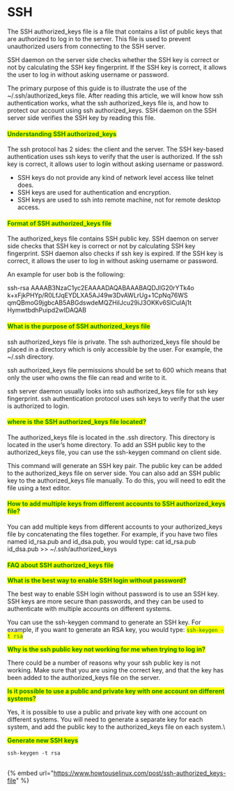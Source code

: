 # SSH

The SSH authorized\_keys file is a file that contains a list of public keys that are authorized to log in to the server. This file is used to prevent unauthorized users from connecting to the SSH server.

SSH daemon on the server side checks whether the SSH key is correct or not by calculating the SSH key fingerprint.  If the SSH key is correct, it allows the user to log in without asking username or password.

The primary purpose of this guide is to illustrate the use of the \~/.ssh/authorized\_keys file. After reading this article, we will know how ssh authentication works, what the ssh authorized\_keys file is, and how to protect our account using ssh authorized\_keys. SSH daemon on the SSH server side verifies the SSH key by reading this file.

#### <mark style="color:green;">Understanding SSH authorized\_keys</mark>

The ssh protocol has 2 sides: the client and the server. The SSH key-based authentication uses ssh keys to verify that the user is authorized. If the ssh key is correct, it allows user to login without asking username or password.

* SSH keys do not provide any kind of network level access like telnet does.
* SSH keys are used for authentication and encryption.
* SSH keys are used to ssh into remote machine, not for remote desktop access.

#### <mark style="color:green;">Format of SSH authorized\_keys file</mark>

The authorized\_keys file contains SSH public key. SSH daemon on server side checks that SSH key is correct or not by calculating SSH key fingerprint. SSH daemon also checks if ssh key is expired.  If the SSH key is correct, it allows the user to log in without asking username or password.

An example for user bob is the following:

ssh-rsa AAAAB3NzaC1yc2EAAAADAQABAAABAQDJlG20rYTk4o\
k+xFjkPHYp/R0LfJqEYDLXA5AJ49w3DvAWLrUg+1CpNq76WS\
qmQBmoG9jgbcAB5ABGdswdeMQZHilJcu29iJ3OKKv6SlCulAj1t\
HymwtbdhPuipd2wIDAQAB

#### <mark style="color:green;">**What is the purpose of SSH authorized\_keys file**</mark>

ssh authorized\_keys file is private. The ssh authorized\_keys file should be placed in a directory which is only accessible by the user. For example, the \~/.ssh directory.

ssh authorized\_keys file permissions should be set to 600 which means that only the user who owns the file can read and write to it.

ssh server daemon usually looks into ssh authorized\_keys file for ssh key fingerprint. ssh authentication protocol uses ssh keys to verify that the user is authorized to login.

#### <mark style="color:green;">where is the SSH authorized\_keys file located?</mark>

The authorized\_keys file is located in the .ssh directory. This directory is located in the user’s home directory. To add an SSH public key to the authorized\_keys file, you can use the ssh-keygen command on client side.

This command will generate an SSH key pair. The public key can be added to the authorized\_keys file on server side. You can also add an SSH public key to the authorized\_keys file manually. To do this, you will need to edit the file using a text editor.

#### <mark style="color:green;">How to add multiple keys from different accounts to SSH authorized\_keys file?</mark>

You can add multiple keys from different accounts to your authorized\_keys file by concatenating the files together. For example, if you have two files named id\_rsa.pub and id\_dsa.pub, you would type: cat id\_rsa.pub id\_dsa.pub >> \~/.ssh/authorized\_keys

#### <mark style="color:green;">FAQ about SSH authorized\_keys file</mark>

<mark style="color:green;">**What is the best way to enable SSH login without password?**</mark>

The best way to enable SSH login without password is to use an SSH key. SSH keys are more secure than passwords, and they can be used to authenticate with multiple accounts on different systems.

You can use the ssh-keygen command to generate an SSH key. For example, if you want to generate an RSA key, you would type: <mark style="color:green;">`ssh-keygen -t rsa`</mark>

<mark style="color:green;">**Why is the ssh public key not working for me when trying to log in?**</mark>

There could be a number of reasons why your ssh public key is not working. Make sure that you are using the correct key, and that the key has been added to the authorized\_keys file on the server.

<mark style="color:green;">**Is it possible to use a public and private key with one account on different systems?**</mark>

Yes, it is possible to use a public and private key with one account on different systems. You will need to generate a separate key for each system, and add the public key to the authorized\_keys file on each system.\


<mark style="color:green;">**Generate new SSH keys**</mark>

```
ssh-keygen -t rsa
```

##

{% embed url="https://www.howtouselinux.com/post/ssh-authorized_keys-file" %}
